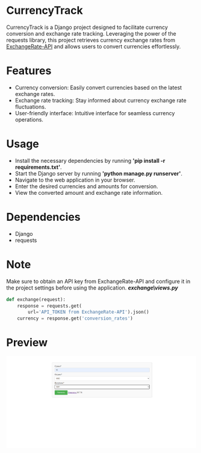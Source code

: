 # CurrencyTrack
CurrencyTrack is a Django project designed to facilitate currency conversion and exchange rate tracking. 
Leveraging the power of the requests library, this project retrieves currency exchange rates from [ExchangeRate-API](https://www.exchangerate-api.com/) and allows users to convert currencies effortlessly.

# Features
+ Currency conversion: Easily convert currencies based on the latest exchange rates.
+ Exchange rate tracking: Stay informed about currency exchange rate fluctuations.
+ User-friendly interface: Intuitive interface for seamless currency operations.

# Usage
+ Install the necessary dependencies by running **'pip install -r requirements.txt'**.
+ Start the Django server by running **'python manage.py runserver'**.
+ Navigate to the web application in your browser.
+ Enter the desired currencies and amounts for conversion.
+ View the converted amount and exchange rate information.

# Dependencies
+ Django
+ requests

# Note
Make sure to obtain an API key from ExchangeRate-API and configure it in the project settings before using the application.
***exchange\views.py***
```python
def exchange(request):
    response = requests.get(
        url='API_TOKEN from ExchangeRate-API').json()
    currency = response.get('conversion_rates')
```

# Preview
![](https://github.com/jaynix01/CurrencyTrack/blob/main/preview.png)
